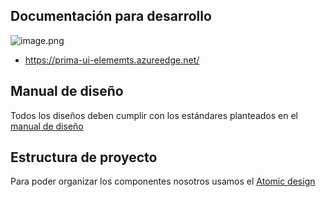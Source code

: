 
## Documentación para desarrollo
![image.png](/.attachments/image-40e5fe85-0da3-418c-8033-d83663ee6e1b.png)
- https://prima-ui-elememts.azureedge.net/

## Manual de diseño

Todos los diseños deben cumplir con los estándares planteados en el [manual de diseño](https://www.figma.com/file/0bqLErNRloWPvYwQFU1Z4W/Dise%C3%B1o-basado-en-m%C3%BAltiplos-de-8?node-id=1%3A387) 

## Estructura de proyecto
Para poder organizar los componentes nosotros usamos el [Atomic design](https://bradfrost.com/blog/post/atomic-web-design/)